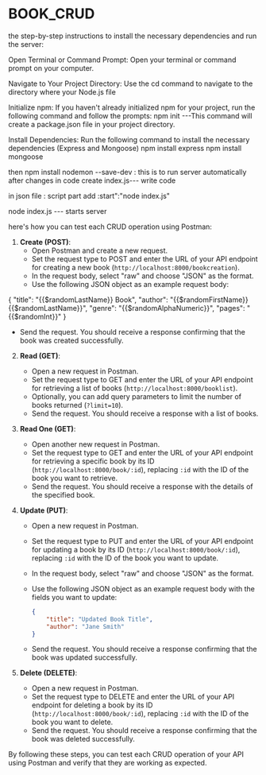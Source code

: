 # BOOK_CRUD
 the step-by-step instructions to install the necessary dependencies and run the server:

Open Terminal or Command Prompt: Open your terminal or command prompt on your computer.

Navigate to Your Project Directory: Use the cd command to navigate to the directory where your Node.js file


Initialize npm: If you haven't already initialized npm for your project, run the following command and follow the prompts:
npm init ---This command will create a package.json file in your project directory.

Install Dependencies: Run the following command to install the necessary dependencies (Express and Mongoose) 
npm install express 
npm install mongoose

then npm install nodemon --save-dev : this is to run server automatically after changes in code 
create index.js--- write code 

in json file :
script part add :start":"node index.js"

node index.js --- starts server

 here's how you can test each CRUD operation using Postman:

1. **Create (POST)**:
   - Open Postman and create a new request.
   - Set the request type to POST and enter the URL of your API endpoint for creating a new book (`http://localhost:8000/bookcreation`).
   - In the request body, select "raw" and choose "JSON" as the format.
   - Use the following JSON object as an example request body:

  {
    "title": "{{$randomLastName}} Book",
    "author": "{{$randomFirstName}} {{$randomLastName}}",
    "genre": "{{$randomAlphaNumeric}}",
    "pages": "{{$randomInt}}"
}

   - Send the request. You should receive a response confirming that the book was created successfully.

2. **Read (GET)**:
   - Open a new request in Postman.
   - Set the request type to GET and enter the URL of your API endpoint for retrieving a list of books (`http://localhost:8000/booklist`).
   - Optionally, you can add query parameters to limit the number of books returned (`?limit=10`).
   - Send the request. You should receive a response with a list of books.

3. **Read One (GET)**:
   - Open another new request in Postman.
   - Set the request type to GET and enter the URL of your API endpoint for retrieving a specific book by its ID (`http://localhost:8000/book/:id`), replacing `:id` with the ID of the book you want to retrieve.
   - Send the request. You should receive a response with the details of the specified book.

4. **Update (PUT)**:
   - Open a new request in Postman.
   - Set the request type to PUT and enter the URL of your API endpoint for updating a book by its ID (`http://localhost:8000/book/:id`), replacing `:id` with the ID of the book you want to update.
   - In the request body, select "raw" and choose "JSON" as the format.
   - Use the following JSON object as an example request body with the fields you want to update:

     ```json
     {
         "title": "Updated Book Title",
         "author": "Jane Smith"
     }
     ```
   - Send the request. You should receive a response confirming that the book was updated successfully.

5. **Delete (DELETE)**:
   - Open a new request in Postman.
   - Set the request type to DELETE and enter the URL of your API endpoint for deleting a book by its ID (`http://localhost:8000/book/:id`), replacing `:id` with the ID of the book you want to delete.
   - Send the request. You should receive a response confirming that the book was deleted successfully.

By following these steps, you can test each CRUD operation of your API using Postman and verify that they are working as expected.
